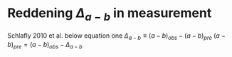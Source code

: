 # Reddening $\Delta_{a-b}$ in measurement
Schlafly 2010 et al. below equation one
$\Delta_{a-b} \equiv (a - b)_{obs} - (a - b)_{pre}$
$(a - b)_{pre} = (a - b)_{obs} - \Delta_{a - b}$

